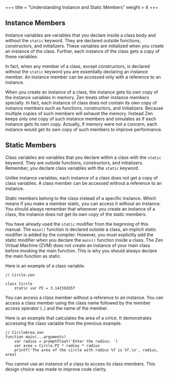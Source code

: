 +++
title = "Understanding Instance and Static Members"
weight = 4
+++

## Instance Members

Instance variables are variables that you declare inside a class body and
without the `static` keyword. They are declared outside functions, constructors,
and initializers. These variables are initialized when you create an instance
of the class. Further, each instance of the class gets a copy of these variables.

In fact, when any member of a class, except constructors, is declared
without the `static` keyword you are essentially declaring an instance member.
An instance member can be accessed only with a reference to an instance.

When you create an instance of a class, the instance gets its own copy of the
instance variables in memory. Zen treats other instance members specially.
In fact, each instance of class does not contain its own copy of instance members
such as functions, constructors, and initializers. Because multiple copies of
such members will exhaust the memory. Instead Zen keeps only one copy of
such instance members and simulates as if each instance gets its own copy.
Actually, if memory were not a concern, each instance would get its own copy
of such members to improve performance.

## Static Members

Class variables are variables that you declare within a class with the `static`
keyword. They are outside functions, constructors, and initializers. Remember,
you declare class variables with the `static` keyword.

Unlike instance variables, each instance of a class does not get a copy of class
variables. A class member can be accessed without a reference to an instance.

Static members belong to the class instead of a specific instance. Which means
if you make a member static, you can access it without an instance.
You should always remember that whenever you create an instance of a class,
the instance does not get its own copy of the static members.

You have already used the `static` modifier from the beginning of this manual.
The `main()` function is declared outside a class, an implicit static modifier
is added by the compiler. However, you must explicitly add the static modifier
when you declare the `main()` function inside a class. The Zen Virtual Machine
(ZVM) does not create an instance of your main class before invoking the main
function. This is why you should always declare the main function as static.

Here is an example of a class variable.

```
// Circle.zen

class Circle
    static var PI = 3.14159265f
```

You can access a class member without a reference to an instance. You
can access a class member using the class name followed by the member access
operator (`.`) and the name of the member.

Here is an example that calculates the area of a cirlce. It demonstrates
accessing the class variable from the previous example.
```
// CircleArea.zen
function main(...arguments)
    var radius = promptFloat('Enter the radius: ')
    var area = Circle.PI * radius * radius
    printf('The area of the circle with radius %f is %f.\n', radius, area)
```

You cannot use an instance of a class to access its class members. This design
choice was made to improve code clarity.